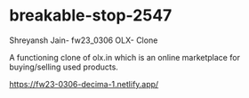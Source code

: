 # breakable-stop-2547

Shreyansh Jain- fw23_0306
OLX- Clone

A functioning clone of olx.in which is an online marketplace for buying/selling used products.

https://fw23-0306-decima-1.netlify.app/
